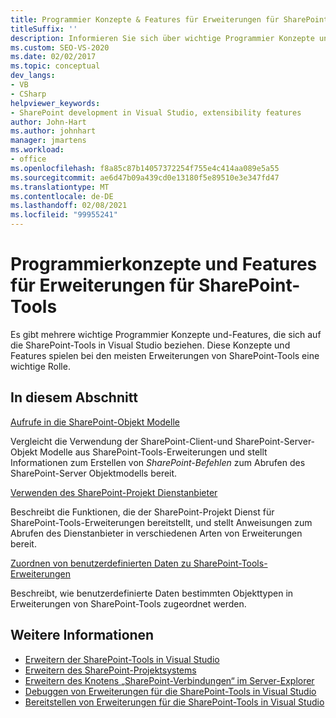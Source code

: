 ```yaml
---
title: Programmier Konzepte & Features für Erweiterungen für SharePoint-Tools
titleSuffix: ''
description: Informieren Sie sich über wichtige Programmier Konzepte und Features im Zusammenhang mit SharePoint-Tools in Visual Studio, die eine wichtige Rolle bei SharePoint-Tools-Erweiterungen spielen können.
ms.custom: SEO-VS-2020
ms.date: 02/02/2017
ms.topic: conceptual
dev_langs:
- VB
- CSharp
helpviewer_keywords:
- SharePoint development in Visual Studio, extensibility features
author: John-Hart
ms.author: johnhart
manager: jmartens
ms.workload:
- office
ms.openlocfilehash: f8a85c87b14057372254f755e4c414aa089e5a55
ms.sourcegitcommit: ae6d47b09a439cd0e13180f5e89510e3e347fd47
ms.translationtype: MT
ms.contentlocale: de-DE
ms.lasthandoff: 02/08/2021
ms.locfileid: "99955241"
---
```

# <a name="programming-concepts-and-features-for-sharepoint-tools-extensions"></a>Programmierkonzepte und Features für Erweiterungen für SharePoint-Tools
  Es gibt mehrere wichtige Programmier Konzepte und-Features, die sich auf die SharePoint-Tools in Visual Studio beziehen. Diese Konzepte und Features spielen bei den meisten Erweiterungen von SharePoint-Tools eine wichtige Rolle.

## <a name="in-this-section"></a>In diesem Abschnitt
 [Aufrufe in die SharePoint-Objekt Modelle](../sharepoint/calling-into-the-sharepoint-object-models.md)

 Vergleicht die Verwendung der SharePoint-Client-und SharePoint-Server-Objekt Modelle aus SharePoint-Tools-Erweiterungen und stellt Informationen zum Erstellen von *SharePoint-Befehlen* zum Abrufen des SharePoint-Server Objektmodells bereit.

 [Verwenden des SharePoint-Projekt Dienstanbieter](../sharepoint/using-the-sharepoint-project-service.md)

 Beschreibt die Funktionen, die der SharePoint-Projekt Dienst für SharePoint-Tools-Erweiterungen bereitstellt, und stellt Anweisungen zum Abrufen des Dienstanbieter in verschiedenen Arten von Erweiterungen bereit.

 [Zuordnen von benutzerdefinierten Daten zu SharePoint-Tools-Erweiterungen](../sharepoint/associating-custom-data-with-sharepoint-tools-extensions.md)

 Beschreibt, wie benutzerdefinierte Daten bestimmten Objekttypen in Erweiterungen von SharePoint-Tools zugeordnet werden.

## <a name="see-also"></a>Weitere Informationen
- [Erweitern der SharePoint-Tools in Visual Studio](../sharepoint/extending-the-sharepoint-tools-in-visual-studio.md)
- [Erweitern des SharePoint-Projektsystems](../sharepoint/extending-the-sharepoint-project-system.md)
- [Erweitern des Knotens „SharePoint-Verbindungen“ im Server-Explorer](../sharepoint/extending-the-sharepoint-connections-node-in-server-explorer.md)
- [Debuggen von Erweiterungen für die SharePoint-Tools in Visual Studio](../sharepoint/debugging-extensions-for-the-sharepoint-tools-in-visual-studio.md)
- [Bereitstellen von Erweiterungen für die SharePoint-Tools in Visual Studio](../sharepoint/deploying-extensions-for-the-sharepoint-tools-in-visual-studio.md)
